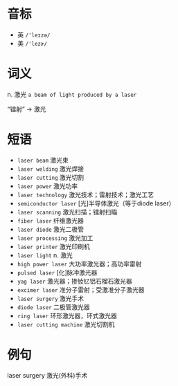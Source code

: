# 音标

- 英 `/'leɪzə/`
- 美 `/'lezɚ/`

# 词义

n. 激光
`a beam of light produced by a laser`



“镭射” → 激光

# 短语

- `laser beam` 激光束
- `laser welding` 激光焊接
- `laser cutting` 激光切割
- `laser power` 激光功率
- `laser technology` 激光技术；雷射技术；激光工艺
- `semiconductor laser` [光]半导体激光（等于diode laser）
- `laser scanning` 激光扫描；镭射扫瞄
- `fiber laser` 纤维激光器
- `laser diode` 激光二极管
- `laser processing` 激光加工
- `laser printer` 激光印刷机
- `laser light` n. 激光
- `high power laser` 大功率激光器；高功率雷射
- `pulsed laser` [化]脉冲激光器
- `yag laser` 激光器；掺钕钇铝石榴石激光器
- `excimer laser` 准分子雷射；受激准分子激光器
- `laser surgery` 激光手术
- `diode laser` 二极管激光器
- `ring laser` 环形激光器，环式激光器
- `laser cutting machine` 激光切割机

# 例句

laser surgery
激光(外科)手术


